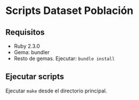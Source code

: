 # Scripts Dataset Población

## Requisitos

- Ruby 2.3.0
- Gema: bundler
- Resto de gemas. Ejecutar: `bundle install`

## Ejecutar scripts

Ejecutar `make` desde el directorio principal.
